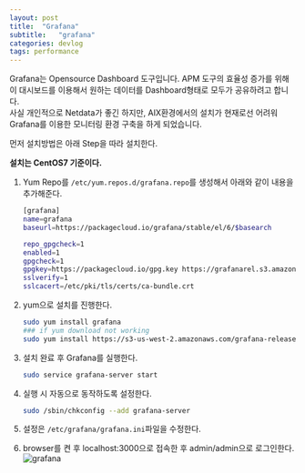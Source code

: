 ```yaml
---
layout: post
title:  "Grafana"
subtitle:   "grafana"
categories: devlog
tags: performance
---
```


Grafana는 Opensource Dashboard 도구입니다. APM 도구의 효율성 증가를 위해 이 대시보드를 이용해서 원하는 데이터를 Dashboard형태로 모두가 공유하려고 합니다.  
사실 개인적으로 Netdata가 좋긴 하지만, AIX환경에서의 설치가 현재로선 어려워 Grafana를 이용한 모니터링 환경 구축을 하게 되었습니다.

먼저 설치방법은 아래 Step을 따라 설치한다.

**설치는 CentOS7 기준이다.**
1. Yum Repo를 `/etc/yum.repos.d/grafana.repo`를 생성해서 아래와 같이 내용을 추가해준다.
    ~~~ bash
    [grafana]
    name=grafana
    baseurl=https://packagecloud.io/grafana/stable/el/6/$basearch  
    
    repo_gpgcheck=1
    enabled=1
    gpgcheck=1
    gpgkey=https://packagecloud.io/gpg.key https://grafanarel.s3.amazonaws.com/RPM-GPG-KEY-grafana
    sslverify=1
    sslcacert=/etc/pki/tls/certs/ca-bundle.crt
    ~~~  

2. yum으로 설치를 진행한다.  

    ~~~ bash
    sudo yum install grafana
    ### if yum download not working
    sudo yum install https://s3-us-west-2.amazonaws.com/grafana-releases/release/grafana-4.6.2-1.x86_64.rpm
    ~~~  

3. 설치 완료 후 Grafana를 실행한다.  

    ~~~ bash
    sudo service grafana-server start
    ~~~

4. 실행 시 자동으로 동작하도록 설정한다.  

    ~~~ bash
    sudo /sbin/chkconfig --add grafana-server
    ~~~ 

5. 설정은 `/etc/grafana/grafana.ini`파일을 수정한다.  

6. browser를 켠 후 localhost:3000으로 접속한 후 admin/admin으로 로그인한다.  
    ![grafana](https://mblogthumb-phinf.pstatic.net/MjAxNzAyMjNfMjIg/MDAxNDg3ODM5NzQ3MjI0.TXagBpqNGfHB8kiNY1uBvXqbkf1GP_qWew_iaHucHYAg.9fxDjvqF6a9H5A1F53rqy8HjCE3v03ILeAFacQiFZnAg.PNG.ships95/Grafana002.png?type=w2)